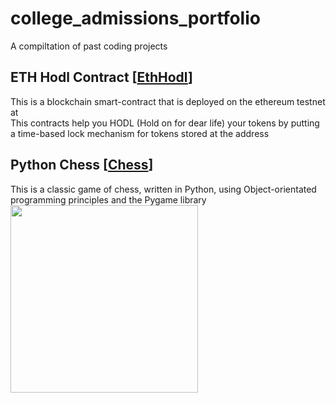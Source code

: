 # college_admissions_portfolio
A compiltation of past coding projects

## ETH Hodl Contract [[EthHodl](EthHodl)]
This is a blockchain smart-contract that is deployed on the ethereum testnet at  
This contracts help you HODL (Hold on for dear life) your tokens by putting a time-based lock mechanism for tokens stored at the address 

## Python Chess [[Chess](chess)]
This is a classic game of chess, written in Python, using Object-orientated programming principles and the Pygame library
<a href="https://github.com/RobbyPratl/college_admissions_portfolio/blob/main/Screen%20Shot%202021-12-29%20at%2012.37.46%20PM.png"><img src="http://url.to/image.png" align="left" height="300" width="300" ></a>

